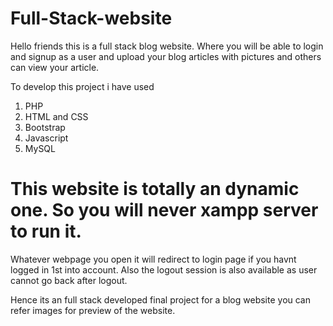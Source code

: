 # Full-Stack-website

Hello friends this is a full stack blog website. Where you will be able to login and signup as a user and upload your blog articles with pictures and others can view your article. 

To develop this project i have used
1. PHP
2. HTML and CSS
3. Bootstrap
4. Javascript
5. MySQL

# This website is totally an dynamic one. So you will never xampp server to run it.

Whatever webpage you open it will redirect to login page if you havnt logged in 1st into account. Also the logout session is also available as user cannot go back after logout.

Hence its an full stack developed final project for a blog website you can refer images for preview of the website.
